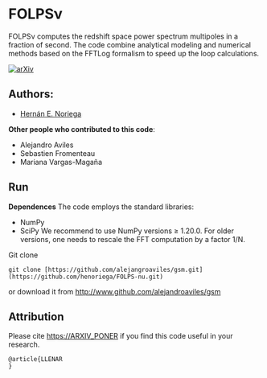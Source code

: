 # FOLPSν
FOLPSν computes the redshift space power spectrum multipoles in a fraction of second. The code combine analytical modeling and numerical methods based on the FFTLog formalism to speed up the loop calculations.


[![arXiv](https://img.shields.io/badge/arXiv-PONER_NUMERO-red)](https://ARXIV_PONER_LINK)


## Authors: 
- [Hernán E. Noriega](mailto:henoriega@estudiantes.fisica.unam.mx)

**Other people who contributed to this code**:
- Alejandro Aviles
- Sebastien Fromenteau
- Mariana Vargas-Magaña


## Run

**Dependences**
The code employs the standard libraries:
- NumPy 
- SciPy
We recommend to use NumPy versions ≥ 1.20.0. For older versions, one needs to rescale the FFT computation by a factor 1/N.

Git clone

```
git clone [https://github.com/alejangroaviles/gsm.git](https://github.com/henoriega/FOLPS-nu.git)
```

or download it from http://www.github.com/alejandroaviles/gsm



Attribution
-----------

Please cite <https://ARXIV_PONER> if you find this code useful in your research. 

    @article{LLENAR
    }
